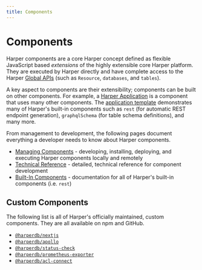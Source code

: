 ```yaml
---
title: Components
---
```


# Components

Harper components are a core Harper concept defined as flexible JavaScript based _extensions_ of the highly extensible core Harper platform. They are executed by Harper directly and have complete access to the Harper [Global APIs](../../technical-details/reference/globals) (such as `Resource`, `databases`, and `tables`).

A key aspect to components are their extensibility; components can be built on other components. For example, a [Harper Application](../applications/) is a component that uses many other components. The [application template](https://github.com/HarperDB/application-template) demonstrates many of Harper's built-in components such as `rest` (for automatic REST endpoint generation), `graphqlSchema` (for table schema definitions), and many more.

From management to development, the following pages document everything a developer needs to know about Harper components.

- [Managing Components](./managing) - developing, installing, deploying, and executing Harper components locally and remotely
- [Technical Reference](./reference) - detailed, technical reference for component development
- [Built-In Components](./built-in) - documentation for all of Harper's built-in components (i.e. `rest`)

## Custom Components

The following list is all of Harper's officially maintained, custom components. They are all available on npm and GitHub.

- [`@harperdb/nextjs`](https://github.com/HarperDB/nextjs)
- [`@harperdb/apollo`](https://github.com/HarperDB/apollo)
- [`@harperdb/status-check`](https://github.com/HarperDB/status-check)
- [`@harperdb/prometheus-exporter`](https://github.com/HarperDB/prometheus-exporter)
- [`@harperdb/acl-connect`](https://github.com/HarperDB/acl-connect)
